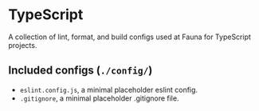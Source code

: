 # TypeScript
A collection of lint, format, and build configs used at Fauna for TypeScript projects.

## Included configs (`./config/`)
- `eslint.config.js`, a minimal placeholder eslint config.
- `.gitignore`, a minimal placeholder .gitignore file.
